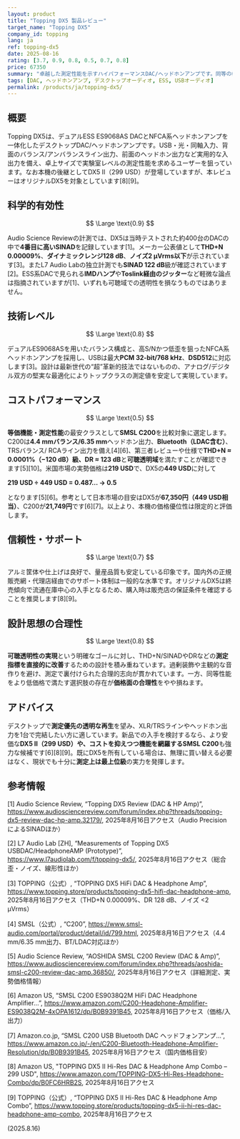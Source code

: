 ```yaml
---
layout: product
title: "Topping DX5 製品レビュー"
target_name: "Topping DX5"
company_id: topping
lang: ja
ref: topping-dx5
date: 2025-08-16
rating: [3.7, 0.9, 0.8, 0.5, 0.7, 0.8]
price: 67350
summary: "卓越した測定性能を示すハイパフォーマンスDAC/ヘッドホンアンプです。同等の機能・測定性能を満たすより安価な選択肢が存在するため、価格優位性は限定的です。"
tags: [DAC, ヘッドホンアンプ, デスクトップオーディオ, ESS, USBオーディオ]
permalink: /products/ja/topping-dx5/
---
```


## 概要

Topping DX5は、デュアルESS ES9068AS DACとNFCA系ヘッドホンアンプを一体化したデスクトップDAC/ヘッドホンアンプです。USB・光・同軸入力、背面のバランス/アンバランスライン出力、前面のヘッドホン出力など実用的な入出力を備え、卓上サイズで実験室レベルの測定性能を求めるユーザーを狙っています。なお本機の後継としてDX5 II（299 USD）が登場していますが、本レビューはオリジナルDX5を対象としています[8][9]。

## 科学的有効性

$$ \Large \text{0.9} $$

Audio Science Reviewの計測では、DX5は当時テストされた約400台のDACの中で**4番目に高いSINAD**を記録しています[1]。メーカー公表値として**THD+N 0.00009%**、**ダイナミックレンジ128 dB**、**ノイズ2 µVrms以下**が示されています[3]。またL7 Audio Labの独立計測でも**SINAD 122 dB**級が確認されています[2]。ESS系DACで見られる**IMDハンプ**や**Toslink経由のジッター**など軽微な論点は指摘されていますが[1]、いずれも可聴域での透明性を損なうものではありません。

## 技術レベル

$$ \Large \text{0.8} $$

デュアルES9068ASを用いたバランス構成と、高S/Nかつ低歪を狙ったNFCA系ヘッドホンアンプを採用し、USBは最大**PCM 32-bit/768 kHz**、**DSD512**に対応します[3]。設計は最新世代の“超”革新的技法ではないものの、アナログ/デジタル双方の堅実な最適化によりトップクラスの測定値を安定して実現しています。

## コストパフォーマンス

$$ \Large \text{0.5} $$

**等価機能・測定性能**の最安クラスとして**SMSL C200**を比較対象に選定します。C200は**4.4 mmバランス/6.35 mm**ヘッドホン出力、**Bluetooth（LDAC含む）**、TRSバランス/ RCAライン出力を備え[4][6]、第三者レビューや仕様で**THD+N ≈ 0.0001%（−120 dB）級、DR ≈ 123 dB**と**可聴透明域**を満たすことが確認できます[5][10]。米国市場の実勢価格は**219 USD**で、DX5の**449 USD**に対して

**219 USD ÷ 449 USD = 0.487… → 0.5**

となります[5][6]。参考として日本市場の目安はDX5が**67,350円（449 USD相当）**、C200が**21,749円**です[6][7]。以上より、本機の価格優位性は限定的と評価します。

## 信頼性・サポート

$$ \Large \text{0.7} $$

アルミ筐体や仕上げは良好で、量産品質も安定している印象です。国内外の正規販売網・代理店経由でのサポート体制は一般的な水準です。オリジナルDX5は終売傾向で流通在庫中心の入手となるため、購入時は販売店の保証条件を確認することを推奨します[8][9]。

## 設計思想の合理性

$$ \Large \text{0.8} $$

**可聴透明性の実現**という明確なゴールに対し、THD+N/SINADやDRなどの**測定指標を直接的に改善**するための設計を積み重ねています。過剰装飾や主観的な音作りを避け、測定で裏付けられた合理的志向が貫かれています。一方、同等性能をより低価格で満たす選択肢の存在が**価格面の合理性**をやや損ねます。

## アドバイス

デスクトップで**測定優先の透明な再生**を望み、XLR/TRSラインやヘッドホン出力を1台で完結したい方に適しています。新品での入手を検討するなら、より安価な**DX5 II（299 USD）**や、コストを抑えつつ機能を網羅する**SMSL C200**も強力な候補です[6][8][9]。既にDX5を所有している場合は、無理に買い替える必要はなく、現状でも十分に**測定上は最上位級**の実力を発揮します。

## 参考情報

[1] Audio Science Review, “Topping DX5 Review (DAC & HP Amp)”, https://www.audiosciencereview.com/forum/index.php?threads/topping-dx5-review-dac-hp-amp.32179/, 2025年8月16日アクセス（Audio PrecisionによるSINADほか）

[2] L7 Audio Lab [ZH], “Measurements of Topping DX5 USBDAC/HeadphoneAMP (Prototype)”, https://www.l7audiolab.com/f/topping-dx5/, 2025年8月16日アクセス（総合歪・ノイズ、線形性ほか）

[3] TOPPING（公式）, “TOPPING DX5 HiFi DAC & Headphone Amp”, https://www.topping.store/products/topping-dx5-hifi-dac-headphone-amp, 2025年8月16日アクセス（THD+N 0.00009%、DR 128 dB、ノイズ <2 µVrms）

[4] SMSL（公式）, “C200”, https://www.smsl-audio.com/portal/product/detail/id/799.html, 2025年8月16日アクセス（4.4 mm/6.35 mm出力、BT/LDAC対応ほか）

[5] Audio Science Review, “AOSHIDA SMSL C200 Review (DAC & Amp)”, https://www.audiosciencereview.com/forum/index.php?threads/aoshida-smsl-c200-review-dac-amp.36850/, 2025年8月16日アクセス（詳細測定、実勢価格情報）

[6] Amazon US, “SMSL C200 ES9038Q2M HiFi DAC Headphone Amplifier…”, https://www.amazon.com/C200-Headphone-Amplifier-ES9038Q2M-4xOPA1612/dp/B0B9391B45, 2025年8月16日アクセス（価格/入出力）

[7] Amazon.co.jp, “SMSL C200 USB Bluetooth DAC ヘッドフォンアンプ…”, https://www.amazon.co.jp/-/en/C200-Bluetooth-Headphone-Amplifier-Resolution/dp/B0B9391B45, 2025年8月16日アクセス（国内価格目安）

[8] Amazon US, "TOPPING DX5 II Hi-Res DAC & Headphone Amp Combo – 299 USD", https://www.amazon.com/TOPPING-DX5-Hi-Res-Headphone-Combo/dp/B0FC6HRB2S, 2025年8月16日アクセス

[9] TOPPING（公式）, “TOPPING DX5 II Hi-Res DAC & Headphone Amp Combo”, https://www.topping.store/products/topping-dx5-ii-hi-res-dac-headphone-amp-combo, 2025年8月16日アクセス

(2025.8.16)

